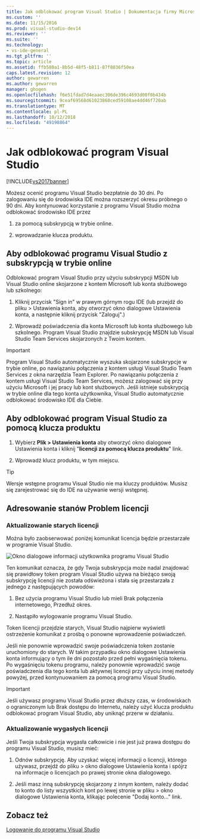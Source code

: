 ```yaml
---
title: Jak odblokować program Visual Studio | Dokumentacja firmy Microsoft
ms.custom: ''
ms.date: 11/15/2016
ms.prod: visual-studio-dev14
ms.reviewer: ''
ms.suite: ''
ms.technology:
- vs-ide-general
ms.tgt_pltfrm: ''
ms.topic: article
ms.assetid: ffb580a1-8b5d-48f5-b811-87f8036f50ea
caps.latest.revision: 12
author: gewarren
ms.author: gewarren
manager: ghogen
ms.openlocfilehash: f6e51fdad7d4eaaec306de396c4693d00f0b434b
ms.sourcegitcommit: 9ceaf69568d61023868ced59108ae4dd46f720ab
ms.translationtype: MT
ms.contentlocale: pl-PL
ms.lasthandoff: 10/12/2018
ms.locfileid: "49198864"
---
```

# <a name="how-to-unlock-visual-studio"></a>Jak odblokować program Visual Studio
[!INCLUDE[vs2017banner](../includes/vs2017banner.md)]

Możesz ocenić programu Visual Studio bezpłatnie do 30 dni. Po zalogowaniu się do środowiska IDE można rozszerzyć okresu próbnego o 90 dni. Aby kontynuować korzystanie z programu Visual Studio można odblokować środowisko IDE przez  
  
1.  za pomocą subskrypcją w trybie online.  
  
2.  wprowadzanie klucza produktu.  
  
## <a name="to-unlock-visual-studio-using-an-online-subscription"></a>Aby odblokować programu Visual Studio z subskrypcją w trybie online  
 Odblokować program Visual Studio przy użyciu subskrypcji MSDN lub Visual Studio online skojarzone z kontem Microsoft lub konta służbowego lub szkolnego:  
  
1.  Kliknij przycisk "Sign in" w prawym górnym rogu IDE (lub przejdź do pliku > Ustawienia konta, aby otworzyć okno dialogowe Ustawienia konta, a następnie kliknij przycisk "Zaloguj".)  
  
2.  Wprowadź poświadczenia dla konta Microsoft lub konta służbowego lub szkolnego. Program Visual Studio znajdzie subskrypcję MSDN lub Visual Studio Team Services skojarzonych z Twoim kontem.  
  
> [!IMPORTANT]
>  Program Visual Studio automatycznie wyszuka skojarzone subskrypcje w trybie online, po nawiązaniu połączenia z kontem usługi Visual Studio Team Services z okna narzędzia Team Explorer. Po nawiązaniu połączenia z kontem usługi Visual Studio Team Services, możesz zalogować się przy użyciu Microsoft i jej pracy lub kont służbowych. Jeśli istnieje subskrypcją w trybie online dla tego konta użytkownika, Visual Studio automatycznie odblokować środowisko IDE dla Ciebie.  
  
## <a name="to-unlock-visual-studio-with-a-product-key"></a>Aby odblokować program Visual Studio za pomocą klucza produktu  
  
1.  Wybierz **Plik > Ustawienia konta** aby otworzyć okno dialogowe Ustawienia konta i kliknij "**licencji za pomocą klucza produktu**" link.  
  
2.  Wprowadź klucz produktu, w tym miejscu.  
  
> [!TIP]
>  Wersje wstępne programu Visual Studio nie ma kluczy produktów. Musisz się zarejestrować się do IDE na używanie wersji wstępnej.  
  
## <a name="addressing-license-problem-states"></a>Adresowanie stanów Problem licencji  
  
### <a name="updating-stale-licenses"></a>Aktualizowanie starych licencji  
 Można było zaobserwować poniżej komunikat licencja będzie przestarzałe w programie Visual Studio.  
  
 ![Okno dialogowe informacji użytkownika programu Visual Studio](../ide/media/vs2013-userinfo.png "VS2013_UserInfo")  
  
 Ten komunikat oznacza, że gdy Twoja subskrypcja może nadal znajdować się prawidłowy token program Visual Studio używa na bieżąco swoją subskrypcję licencji nie została odświeżona i stała się przestarzała z jednego z następujących powodów:  
  
1.  Bez użycia programu Visual Studio lub mieli Brak połączenia internetowego, Przedłuż okres.  
  
2.  Nastąpiło wylogowanie programu Visual Studio.  
  
 Token licencji przejdzie starych, Visual Studio najpierw wyświetli ostrzeżenie komunikat z prośbą o ponowne wprowadzenie poświadczeń.  
  
 Jeśli nie ponownie wprowadzić swoje poświadczenia token zostanie uruchomiony do starych. W takim przypadku okno dialogowe Ustawienia konta informujący o tym ile dni pozostało przed pełni wygaśnięcia tokenu. Po wygaśnięciu tokenu programu, należy ponownie wprowadzić swoje poświadczenia dla tego konta lub aktywnej licencji przy użyciu innej metody powyżej, przed kontynuowaniem za pomocą programu Visual Studio.  
  
> [!IMPORTANT]
>  Jeśli używasz programu Visual Studio przez dłuższy czas, w środowiskach o ograniczonym lub Brak dostępu do Internetu, należy użyć klucza produktu odblokować program Visual Studio, aby uniknąć przerw w działaniu.  
  
### <a name="updating-expired-licenses"></a>Aktualizowanie wygasłych licencji  
 Jeśli Twoja subskrypcja wygasła całkowicie i nie jest już prawa dostępu do programu Visual Studio, musisz mieć:  
  
1.  Odnów subskrypcję. Aby uzyskać więcej informacji o licencji, którego używasz, przejdź do pliku > okno dialogowe Ustawienia konta i spójrz na informacje o licencjach po prawej stronie okna dialogowego.  
  
2.  Jeśli masz inną subskrypcję skojarzony z innym kontem, należy dodać to konto do listy wszystkich kont po lewej stronie w pliku > okno dialogowe Ustawienia konta, klikając polecenie "Dodaj konto..." link.  
  
## <a name="see-also"></a>Zobacz też  
 [Logowanie do programu Visual Studio](../ide/signing-in-to-visual-studio.md)




